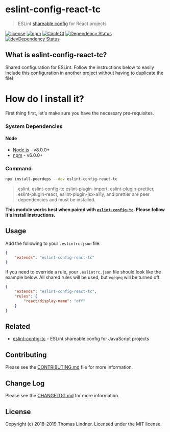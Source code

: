 # eslint-config-react-tc

> ESLint [shareable config](http://eslint.org/docs/developer-guide/shareable-configs.html) for React projects

[![license](https://img.shields.io/github/license/tclindner/eslint-config-react-tc.svg?maxAge=2592000&style=flat-square)](https://github.com/tclindner/eslint-config-react-tc/blob/master/LICENSE)
[![npm](https://img.shields.io/npm/v/eslint-config-react-tc.svg?maxAge=2592000?style=flat-square)](https://www.npmjs.com/package/eslint-config-react-tc)
[![CircleCI](https://circleci.com/gh/tclindner/eslint-config-react-tc.svg?style=svg&circle-token=fc7379639647ff909c73532f7c00e7d6687ece73)](https://circleci.com/gh/tclindner/eslint-config-react-tc)
[![Dependency Status](https://david-dm.org/tclindner/eslint-config-react-tc.svg?style=flat-square)](https://david-dm.org/tclindner/eslint-config-react-tc)
[![devDependency Status](https://david-dm.org/tclindner/eslint-config-react-tc/dev-status.svg?style=flat-square)](https://david-dm.org/tclindner/eslint-config-react-tc#info=devDependencies)

## What is eslint-config-react-tc?

Shared configuration for ESLint. Follow the instructions below to easily include this configuration in another project without having to duplicate the file!

# How do I install it?

First thing first, let's make sure you have the necessary pre-requisites.

### System Dependencies

#### Node

* [Node.js](https://nodejs.org/) - v8.0.0+
* [npm](http://npmjs.com) - v6.0.0+

### Command

```bash
npx install-peerdeps --dev eslint-config-react-tc
```

> eslint, eslint-config-tc eslint-plugin-import, eslint-plugin-prettier, eslint-plugin-react, eslint-plugin-jsx-a11y, and prettier are peer dependencies and must be installed.


**This module works best when paired with [`eslint-config-tc`](https://github.com/tclindner/eslint-config-tc). Please follow it's install instructions.**

## Usage

Add the following to your `.eslintrc.json` file:

```json
{
	"extends": "eslint-config-react-tc"
}
```

If you need to override a rule, your `.eslintrc.json` file should look like the example below. All shared rules will be used, but `eqeqeq` will be turned off.

```json
{
	"extends": "eslint-config-react-tc",
	"rules": {
		"react/display-name": "off"
	}
}
```

## Related

- [eslint-config-tc](https://github.com/tclindner/eslint-config-tc) - ESLint shareable config for JavaScript projects

## Contributing

Please see the [CONTRIBUTING.md](CONTRIBUTING.md) file for more information.

## Change Log

Please see the [CHANGELOG.md](CHANGELOG.md) for more information.

## License

Copyright (c) 2018-2019 Thomas Lindner. Licensed under the MIT license.
